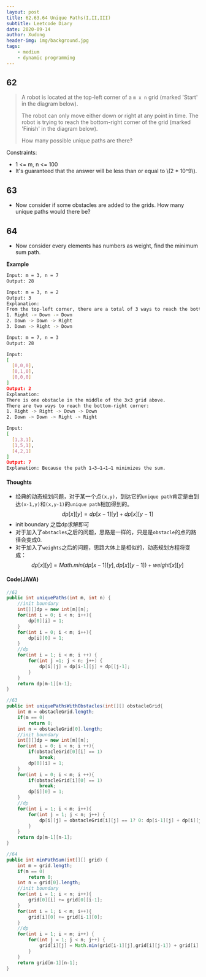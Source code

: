 ```yaml
---
layout: post
title: 62.63.64 Unique Paths(I,II,III)
subtitle: Leetcode Diary
date: 2020-09-14
author: Xudong
header-img: img/background.jpg
tags: 
    - medium
    - dynamic programming
---
```


## 62

>A robot is located at the top-left corner of a `m x n` grid (marked 'Start' in the diagram below).
>
>The robot can only move either down or right at any point in time. The robot is trying to reach the bottom-right corner of the grid (marked 'Finish' in the diagram below).
>
>How many possible unique paths are there?

Constraints:

-    1 <= m, n <= 100
-    It's guaranteed that the answer will be less than or equal to \\(2 * 10^9\\).

## 63

- Now consider if some obstacles are added to the grids. How many unique paths would there be?


## 64

- Now consider every elements has numbers as weight, find the minimum sum path.

**Example**

```bash
Input: m = 3, n = 7
Output: 28

Input: m = 3, n = 2
Output: 3
Explanation:
From the top-left corner, there are a total of 3 ways to reach the bottom-right corner:
1. Right -> Down -> Down
2. Down -> Down -> Right
3. Down -> Right -> Down

Input: m = 7, n = 3
Output: 28

Input:
[
  [0,0,0],
  [0,1,0],
  [0,0,0]
]
Output: 2
Explanation:
There is one obstacle in the middle of the 3x3 grid above.
There are two ways to reach the bottom-right corner:
1. Right -> Right -> Down -> Down
2. Down -> Down -> Right -> Right

Input:
[
  [1,3,1],
  [1,5,1],
  [4,2,1]
]
Output: 7
Explanation: Because the path 1→3→1→1→1 minimizes the sum.
```

#### Thoughts

- 经典的动态规划问题，对于某一个点`(x,y)`，到达它的`unique path`肯定是由到达`(x-1,y)`和`(x,y-1)`的`unique path`相加得到的。
$$
dp[x][y] = dp[x-1][y] + dp[x][y-1]
$$
- init boundary 之后dp求解即可
- 对于加入了`obstacles`之后的问题，思路是一样的，只是是`obstacle`的点的路径会变成0.
- 对于加入了`weights`之后的问题，思路大体上是相似的，动态规划方程将变成：
$$
dp[x][y] = Math.min(dp[x-1][y],dp[x][y-1]) + weight[x][y]
$$

#### Code(JAVA)

```java
//62
public int uniquePaths(int m, int n) {
    //init boundary
    int[][]dp = new int[m][n];
    for(int i = 0; i < n; i++){
        dp[0][i] = 1;
    }
    for(int i = 0; i < m; i++){
        dp[i][0] = 1;
    }
    //dp
    for(int i = 1; i < m; i ++) {
        for(int j =1; j < n; j++) {
            dp[i][j] = dp[i-1][j] + dp[[j-1];
        }
    }
    return dp[m-1][n-1];
}

//63
public int uniquePathsWithObstacles(int[][] obstacleGrid{
    int m = obstacleGrid.length;
    if(m == 0)
        return 0;
    int n = obstacleGrid[0].length;
    //init boundary 
    int[][]dp = new int[m][n];
    for(int i = 0; i < n; i ++){
        if(obstacleGrid[0][i] == 1)
            break;
        dp[0][i] = 1;
    }
    for(int i = 0; i < m; i ++){
        if(obstacleGrid[i][0] == 1)
            break;
        dp[i][0] = 1;
    }
    //dp
    for(int i = 1; i < m; i++){
        for(int j = 1; j < n; j++) {
            dp[i][j] = obstacleGrid[i][j] == 1? 0: dp[i-1][j] + dp[i][j-1];
        }
    }
    return dp[m-1][n-1];
}

//64
public int minPathSum(int[][] grid) {
    int m = grid.length;
    if(m == 0)
        return 0;
    int n = grid[0].length;
    //init boundary 
    for(int i = 1; i < n; i++){
        grid[0][i] += grid[0][i-1];
    }
    for(int i = 1; i < m; i++){
        grid[i][0] += grid[i-1][0];
    }
    //dp
    for(int i = 1; i < m; i++) {
        for(int j = 1; j < n; j++) {
            grid[i][j] = Math.min(grid[i-1][j],grid[i][j-1]) + grid[i][j];
        }
    }
    return grid[m-1][n-1];
}
```


<script type="text/javascript" src="https://xudongliuharold.github.io/js/latex-math.js?config=default"></script>
